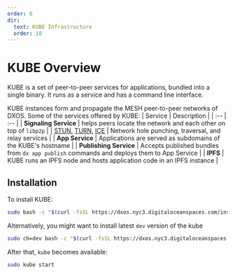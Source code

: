 ```yaml
---
order: 0
dir:
  text: KUBE Infrastructure
  order: 18
---
```


# KUBE Overview

KUBE is a set of peer-to-peer services for applications, bundled into a single binary. It runs as a service and has a command line interface.

KUBE instances form and propagate the MESH peer-to-peer networks of DXOS. Some of the services offered by KUBE:
| Service | Description |
| :-- | :-- |
| **Signaling Service** | helps peers locate the network and each other on top of `libp2p` |
| [STUN](https://en.wikipedia.org/wiki/STUN), [TURN](https://en.wikipedia.org/wiki/Traversal_Using_Relays_around_NAT), [ICE](https://en.wikipedia.org/wiki/Interactive_Connectivity_Establishment) | Network hole punching, traversal, and relay services |
| **App Service** | Applications are served as subdomains of the KUBE's hostname |
| **Publishing Service** | Accepts published bundles from `dx app publish` commands and deploys them to App Service |
| **IPFS** | KUBE runs an IPFS node and hosts application code in an IPFS instance |

## Installation

To install KUBE:

```bash
sudo bash -c "$(curl -fsSL https://dxos.nyc3.digitaloceanspaces.com/install.sh)"
```

Alternatively, you might want to install latest `dev` version of the kube

```bash
sudo ch=dev bash -c "$(curl -fsSL https://dxos.nyc3.digitaloceanspaces.com/install.sh)"
```
After that, `kube` becomes available:
```bash
sudo kube start
```